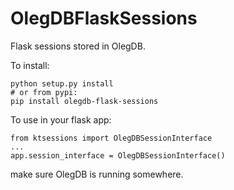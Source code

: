 OlegDBFlaskSessions
========================

Flask sessions stored in OlegDB.

To install:
```
python setup.py install
# or from pypi:
pip install olegdb-flask-sessions
```


To use in your flask app:
```
from ktsessions import OlegDBSessionInterface
...
app.session_interface = OlegDBSessionInterface()
```

make sure OlegDB is running somewhere.
